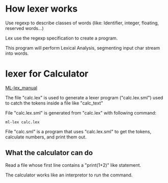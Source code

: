 # How lexer works
Use regexp to describe classes of words (like: Identifier, integer, floating, reserved words...)

Lex use the regexp specification to create a program.

This program will perform Lexical Analysis, segmenting input char stream into words.

# lexer for Calculator
[ML-lex_manual](https://www.cs.princeton.edu/~appel/modern/ml/ml-lex/manual.html)


The file "calc.lex" is used to generate a lexer program ("calc.lex.sml") used to catch the tokens inside a file like "calc_text"

File "calc.lex.sml" is generated from "calc.lex" with following command:

```
ml-lex calc.lex
```

File "calc.sml" is a program that uses "calc.lex.sml" to get the tokens, calculate numbers, and print them out.

## What the calculator can do
Read a file whose first line  contains a "print(1+2)" like statement.

The calculator works like an interpretor to run the command.




